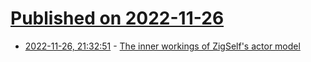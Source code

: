 # [Published on 2022-11-26](index.md)

* [2022-11-26, 21:32:51](https://lobste.rs/s/oguatb/inner_workings_zigself_s_actor_model) - [The inner workings of ZigSelf's actor model](https://sin-ack.github.io/posts/zigself-actor/)
